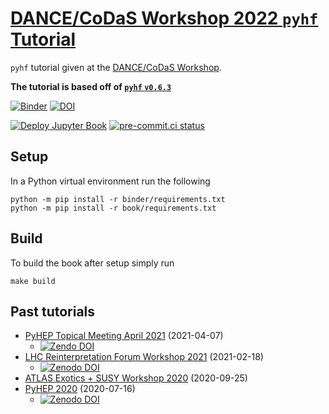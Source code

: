# [DANCE/CoDaS Workshop 2022 `pyhf` Tutorial](https://indico.cern.ch/event/1151329/timetable/#8-pyhf)

 `pyhf` tutorial given at the [DANCE/CoDaS Workshop](https://indico.cern.ch/event/1151329/).

**The tutorial is based off of [`pyhf` `v0.6.3`](https://pypi.org/project/pyhf/0.6.3/)**

[![Binder](https://mybinder.org/badge_logo.svg)](https://mybinder.org/v2/gh/pyhf/tutorial-dance-codas-2022/main?urlpath=lab)
[![DOI](https://zenodo.org/badge/DOI/10.5281/zenodo.4670321.svg)](https://doi.org/10.5281/zenodo.4670321)

[![Deploy Jupyter Book](https://github.com/pyhf/tutorial-dance-codas-2022/workflows/Deploy%20Jupyter%20Book/badge.svg?branch=main)](https://pyhf.github.io/tutorial-dance-codas-2022/)
[![pre-commit.ci status](https://results.pre-commit.ci/badge/github/pyhf/tutorial-dance-codas-2022/main.svg)](https://results.pre-commit.ci/latest/github/pyhf/tutorial-dance-codas-2022/main)

## Setup

In a Python virtual environment run the following

```
python -m pip install -r binder/requirements.txt
python -m pip install -r book/requirements.txt
```

## Build

To build the book after setup simply run

```
make build
```

## Past tutorials

* [PyHEP Topical Meeting April 2021](https://indico.cern.ch/event/985425/) (2021-04-07)
   - [![Zendo DOI](https://zenodo.org/badge/DOI/10.5281/zenodo.4670322.svg)](https://doi.org/10.5281/zenodo.4670322)
* [LHC Reinterpretation Forum Workshop 2021](https://indico.cern.ch/event/982553/contributions/4219487/) (2021-02-18)
   - [![Zenodo DOI](https://zenodo.org/badge/DOI/10.5281/zenodo.4549428.svg)](https://doi.org/10.5281/zenodo.4549428)
* [ATLAS Exotics + SUSY Workshop 2020](https://indico.cern.ch/event/898965/sessions/355806/) (2020-09-25)
* [PyHEP 2020](https://indico.cern.ch/event/882824/contributions/3931292/) (2020-07-16)
   - [![Zenodo DOI](https://zenodo.org/badge/DOI/10.5281/zenodo.4152916.svg)](https://doi.org/10.5281/zenodo.4152916)
